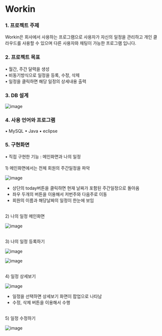 # Workin

<h3>1. 프로젝트 주제</h3>
Workin은 회사에서 사용하는 프로그램으로 사용자가 자신의 일정을 관리하고 개인 클라우드를 사용할 수 있으며 다른 사용자와 채팅이 가능한 프로그램 입니다.

<h3>2. 프로젝트 목표</h3>
• 월간, 주간 달력을 생성<br>
• 비동기방식으로 일정을 등록, 수정, 삭제<br>
• 일정을 클릭하면 해당 일정의 상세내용 출력<br>

<h3>3. DB 설계</h3>

![image](https://user-images.githubusercontent.com/75840459/129292984-26718177-1339-49f6-baf6-c7c90280dacc.png)

<h3>4. 사용 언어와 프로그램</h3>
• MySQL
• Java
• eclipse

<h3>5. 구현화면</h3>
• 직접 구현한 기능 : 메인화면과 나의 일정<br>
<br>
1) 메인화면에서는 전체 회원의 주간일정을 파악

![image](https://user-images.githubusercontent.com/75840459/129293328-a1a8d109-dc90-4610-84d9-a1b42d7531a3.png)
- 상단의 today버튼을 클릭하면 현재 날짜가 포함된 주간일정으로 돌아옴
- 좌우 두개의 버튼을 이용해서 저번주와 다음주로 이동
- 회원의 이름과 해당날짜의 일정이 한눈에 보임

<br>
2) 나의 일정 메인화면

![image](https://user-images.githubusercontent.com/75840459/129294181-0f41aa83-8c11-4851-92e3-1e4476aa7a0b.png)

<br>
3) 나의 일정 등록하기

![image](https://user-images.githubusercontent.com/75840459/129294650-de487c96-6532-4344-a2d9-a0ed2034b447.png)

![image](https://user-images.githubusercontent.com/75840459/129294823-fae9730e-c8ad-4a50-ad7a-3b248d064e8b.png)

<br>
4) 일정 상세보기

![image](https://user-images.githubusercontent.com/75840459/129296587-37a8cb95-c5d9-4e63-b79e-5c735a14b85a.png)
- 일정을 선택하면 상세보기 화면이 팝업으로 나타남<br>
- 수정, 삭제 버튼을 이용해서 수행
<br>
5) 일정 수정하기

![image](https://user-images.githubusercontent.com/75840459/129297698-02f6cec7-19e0-4af1-9709-5d9920e167a0.png)


